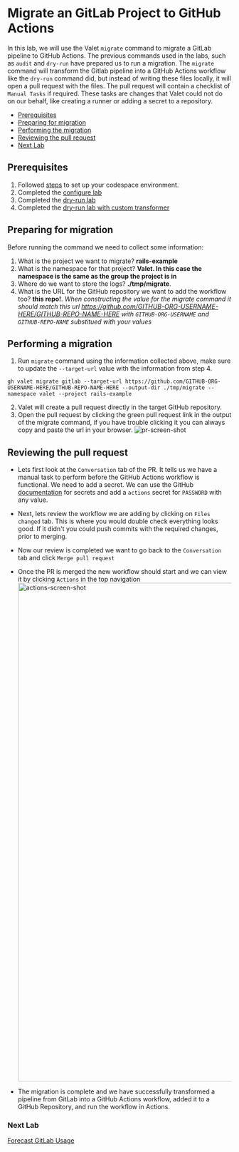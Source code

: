 # Migrate an GitLab Project to GitHub Actions 
In this lab, we will use the Valet `migrate` command to migrate a GitLab pipeline to GitHub Actions. 
The previous commands used in the labs, such as `audit` and `dry-run` have prepared us to run a migration.
The `migrate` command will transform the Gitlab pipeline into a GitHub Actions workflow like the `dry-run` command did, but instead of writing these files locally, it will open a pull request with the files. 
The pull request will contain a checklist of `Manual Tasks` if required. These tasks are changes that Valet could not do on our behalf, like creating a runner or adding a secret to a repository.

- [Prerequisites](#prerequisites)
- [Preparing for migration](#preparing-for-migration)
- [Performing the migration](#performing-a-migration)
- [Reviewing the pull request](#reviewing-the-pull-request)
- [Next Lab](#next-lab)

## Prerequisites
1. Followed [steps](../gitlab#readme) to set up your codespace environment.
2. Completed the [configure lab](../gitlab/valet-configure-lab.md)
3. Completed the [dry-run lab](../gitlab/valet-dry-run-lab.md)
4. Completed the [dry-run lab with custom transformer](../gitlab/valet-custom-transformers-lab.md)

## Preparing for migration
Before running the command we need to collect some information:
  1. What is the project we want to migrate? __rails-example__
  2. What is the namespace for that project? __Valet.  In this case the namespace is the same as the group the project is in__
  3. Where do we want to store the logs? __./tmp/migrate__. 
  4. What is the URL for the GitHub repository we want to add the workflow too? __this repo!__. *When constructing the value for the migrate command it should match this url https://github.com/GITHUB-ORG-USERNAME-HERE/GITHUB-REPO-NAME-HERE with `GITHUB-ORG-USERNAME` and `GITHUB-REPO-NAME` substitued with your values*

## Performing a migration
1. Run `migrate` command using the information collected above, make sure to update the `--target-url` value with the information from step 4.
```
gh valet migrate gitlab --target-url https://github.com/GITHUB-ORG-USERNAME-HERE/GITHUB-REPO-NAME-HERE --output-dir ./tmp/migrate --namespace valet --project rails-example
```
2. Valet will create a pull request directly in the target GitHub repository.
3. Open the pull request by clicking the green pull request link in the output of the migrate command, if you have trouble clicking it you can always copy and paste the url in your browser.
  ![pr-screen-shot](https://user-images.githubusercontent.com/18723510/184953133-9bafd9a1-c3f0-40b3-8414-f23cea698c8e.png)

## Reviewing the pull request
- Lets first look at the `Conversation` tab of the PR. It tells us we have a manual task to perform before the GitHub Actions workflow is functional.  We need to add a secret. We can use the GitHub [documentation](https://docs.github.com/en/actions/security-guides/encrypted-secrets#creating-encrypted-secrets-for-a-repository) for secrets and add a `actions` secret for `PASSWORD` with any value. 

- Next, lets review the workflow we are adding by clicking on `Files changed` tab. This is where you would double check everything looks good. If it didn't you could push commits with the required changes, prior to merging. 
- Now our review is completed we want to go back to the `Conversation` tab and click `Merge pull request`
- Once the PR is merged the new workflow should start and we can view it by clicking `Actions` in the top navigation
  <img width="1119" alt="actions-screen-shot" src="https://user-images.githubusercontent.com/18723510/184960870-590b1a28-422f-4350-9ec0-0423bf7ad445.png">
- The migration is complete and we have successfully transformed a pipeline from GitLab into a GitHub Actions workflow, added it to a GitHub Repository, and run the workflow in Actions.

### Next Lab
[Forecast GitLab Usage](../gitlab/valet-forecast-lab.md)
